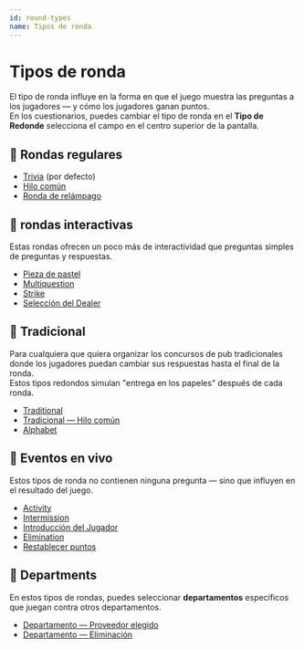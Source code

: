 ```yaml
---
id: round-types
name: Tipos de ronda
---
```


# Tipos de ronda

El tipo de ronda influye en la forma en que el juego muestra las preguntas a los jugadores — y cómo los jugadores ganan puntos.\
En los cuestionarios, puedes cambiar el tipo de ronda en el **Tipo de Redonde** selecciona el campo en el centro superior de la pantalla.

## 🧠 Rondas regulares

- [Trivia](011-trivia.md) (por defecto)
- [Hilo común](012-common-thread.md)
- [Ronda de relámpago](013-lightning-round.md)

## 🤹 rondas interactivas

Estas rondas ofrecen un poco más de interactividad que preguntas simples de preguntas y respuestas.

- [Pieza de pastel](021-piece-of-pie.md)
- [Multiquestion](022-multiquestion.md)
- [Strike](023-strike.md)
- [Selección del Dealer](024-dealers-choice.md)

## 🍺 Tradicional

Para cualquiera que quiera organizar los concursos de pub tradicionales donde los jugadores puedan cambiar sus respuestas hasta el final de la ronda.\
Estos tipos redondos simulan "entrega en los papeles" después de cada ronda.

- [Traditional](030-traditional.md)
- [Tradicional — Hilo común](031-traditional-ct.md)
- [Alphabet](032-alphabet.md)

## 🎉 Eventos en vivo

Estos tipos de ronda no contienen ninguna pregunta — sino que influyen en el resultado del juego.

- [Activity](040-activity.md)
- [Intermission](060-intermission.md)
- [Introducción del Jugador](061-player-introduction.md)
- [Elimination](050-elimination.md)
- [Restablecer puntos](051-reset-points.md)

## 🏢 Departments

En estos tipos de rondas, puedes seleccionar **departamentos** específicos que juegan contra otros departamentos.

- [Departamento — Proveedor elegido](070-departments-dealers-choice.md)
- [Departamento — Eliminación](071-departments-elimination.md)
